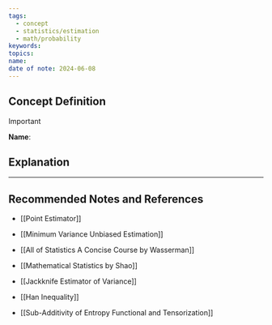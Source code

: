 ```yaml
---
tags:
  - concept
  - statistics/estimation
  - math/probability
keywords: 
topics: 
name: 
date of note: 2024-06-08
---
```


## Concept Definition

>[!important]
>**Name**: 



## Explanation





-----------
##  Recommended Notes and References

- [[Point Estimator]]
- [[Minimum Variance Unbiased Estimation]]



- [[All of Statistics A Concise Course by Wasserman]]
- [[Mathematical Statistics by Shao]]
- [[Jackknife Estimator of Variance]]
- [[Han Inequality]]
- [[Sub-Additivity of Entropy Functional and Tensorization]]